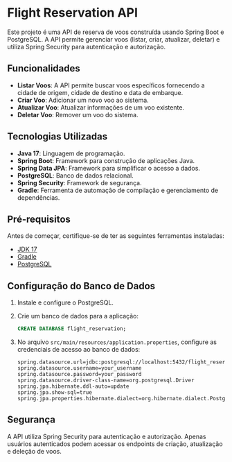 # Flight Reservation API

Este projeto é uma API de reserva de voos construída usando Spring Boot e PostgreSQL. A API permite gerenciar voos (listar, criar, atualizar, deletar) e utiliza Spring Security para autenticação e autorização.

## Funcionalidades

- **Listar Voos**: A API permite buscar voos específicos fornecendo a cidade de origem, cidade de destino e data de embarque.
- **Criar Voo**: Adicionar um novo voo ao sistema.
- **Atualizar Voo**: Atualizar informações de um voo existente.
- **Deletar Voo**: Remover um voo do sistema.

## Tecnologias Utilizadas

- **Java 17**: Linguagem de programação.
- **Spring Boot**: Framework para construção de aplicações Java.
- **Spring Data JPA**: Framework para simplificar o acesso a dados.
- **PostgreSQL**: Banco de dados relacional.
- **Spring Security**: Framework de segurança.
- **Gradle**: Ferramenta de automação de compilação e gerenciamento de dependências.

## Pré-requisitos

Antes de começar, certifique-se de ter as seguintes ferramentas instaladas:

- [JDK 17](https://www.oracle.com/java/technologies/javase-jdk17-downloads.html)
- [Gradle](https://gradle.org/install/)
- [PostgreSQL](https://www.postgresql.org/download/)

## Configuração do Banco de Dados

1. Instale e configure o PostgreSQL.
2. Crie um banco de dados para a aplicação:

   ```sql
   CREATE DATABASE flight_reservation;
   ```

3. No arquivo `src/main/resources/application.properties`, configure as credenciais de acesso ao banco de dados:

   ```properties
   spring.datasource.url=jdbc:postgresql://localhost:5432/flight_reservation
   spring.datasource.username=your_username
   spring.datasource.password=your_password
   spring.datasource.driver-class-name=org.postgresql.Driver
   spring.jpa.hibernate.ddl-auto=update
   spring.jpa.show-sql=true
   spring.jpa.properties.hibernate.dialect=org.hibernate.dialect.PostgreSQLDialect
   ```

## Segurança

A API utiliza Spring Security para autenticação e autorização. Apenas usuários autenticados podem acessar os endpoints de criação, atualização e deleção de voos.
